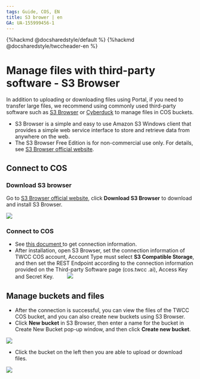 ```yaml
---
tags: Guide, COS, EN
title: S3 brower | en
GA: UA-155999456-1
---
```


{%hackmd @docsharedstyle/default %}
{%hackmd @docsharedstyle/twccheader-en %}

# Manage files with third-party software - S3 Browser


In addition to uploading or downloading files using Portal, if you need to transfer large files, we recommend using commonly used third-party software such as [S3 Browser](http://s3browser.com/) or [Cyberduck](https://cyberduck.io/ ) to manage files in COS buckets.

* S3 Browser is a simple and easy to use Amazon S3 Windows client that provides a simple web service interface to store and retrieve data from anywhere on the web.
* The S3 Browser Free Edition is for non-commercial use only. For details, see [S3 Browser official website](http://s3browser.com/).

## Connect to COS

### Download S3 browser

Go to [S3 Browser official website](http://s3browser.com/), click **Download S3 Browser** to download and install S3 Browser.

![](https://cos.twcc.ai/SYS-MANUAL/uploads/upload_0d02ac87a4e07204c391baf0257d4e85.png)

### Connect to COS

- See [this document ](https://man.twcc.ai/@preview-twccdocs/guide-cos-connect-info-en) to get connection information.
- After installation, open S3 Browser, set the connection information of TWCC COS account, Account Type must select **S3 Compatible Storage**, and then set the REST Endpoint according to the connection information provided on the Third-party Software page (cos.twcc .ai), Access Key and Secret Key.
　　
![](https://cos.twcc.ai/SYS-MANUAL/uploads/upload_b656bd68c28442741aeaa3b2760c0eeb.png)


## Manage buckets and files
* After the connection is successful, you can view the files of the TWCC COS bucket, and you can also create new buckets using S3 Browser.
* Click **New bucket** in S3 Browser, then enter a name for the bucket in Create New Bucket pop-up window, and then click **Create new bucket**.



![](https://cos.twcc.ai/SYS-MANUAL/uploads/upload_07f90f276605abca62b538a6b76c42f4.png)

* Click the bucket on the left then you are able to upload or download files.

![](https://cos.twcc.ai/SYS-MANUAL/uploads/upload_3efb2b8eefb6fb44125f06ca211de9d0.png)
